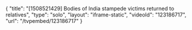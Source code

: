{
    "title": "[1508521429] Bodies of India stampede victims returned to relatives",
    "type": "solo",
    "layout": "iframe-static",
    "videoId": "123186717",
    "url": "\/tvpembed\/123186717"
}